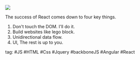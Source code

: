 ![](History%20of%20front%20end.canvas)

The success of React comes down to four key things.
1. Don't touch the DOM. I'll do it.
2. Build websites like lego block.
3. Unidirectional data flow.
4. UI, The rest is up to you.

tag: #JS #HTML #Css  #Jquery #backboneJS #Angular #React